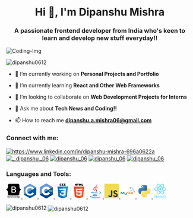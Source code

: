 <h1 align="center">Hi 👋, I'm Dipanshu Mishra</h1>
<h3 align="center">A passionate frontend developer from India who's keen to learn and develop new stuff everyday!!</h3>

<img align="centre" alt="Coding-Img" widhth="100%" display="flex" justify-content="centre" src="https://media.tenor.com/NOYF3f82b_gAAAAC/programmer.gif">
<p align="left"> <img src="https://komarev.com/ghpvc/?username=dipanshu0612&label=Profile%20views&color=0e75b6&style=flat" alt="dipanshu0612" /> </p>


- 🔭 I’m currently working on **Personal Projects and Portfolio**

- 🌱 I’m currently learning **React and Other Web Frameworks**

- 👯 I’m looking to collaborate on **Web Development Projects for Interns**

- 💬 Ask me about **Tech News and Coding!!**

- 📫 How to reach me **dipanshu.a.mishra06@gmail.com**

<h3 align="left">Connect with me:</h3>
<p align="left">
<a href="https://linkedin.com/in/dipanshu-mishra-696a0622a" target="blank"><img align="center" src="https://raw.githubusercontent.com/rahuldkjain/github-profile-readme-generator/master/src/images/icons/Social/linked-in-alt.svg" alt="https://www.linkedin.com/in/dipanshu-mishra-696a0622a" height="30" width="40" /></a>
<a href="https://instagram.com/_.dipanshu._06" target="blank"><img align="center" src="https://raw.githubusercontent.com/rahuldkjain/github-profile-readme-generator/master/src/images/icons/Social/instagram.svg" alt="_.dipanshu._06" height="30" width="40" /></a>
<a href="https://www.codechef.com/users/dipanshu_06" target="blank"><img align="center" src="https://cdn.jsdelivr.net/npm/simple-icons@3.1.0/icons/codechef.svg" alt="dipanshu_06" height="30" width="40" /></a>
<a href="https://www.hackerrank.com/dipanshu_06" target="blank"><img align="center" src="https://raw.githubusercontent.com/rahuldkjain/github-profile-readme-generator/master/src/images/icons/Social/hackerrank.svg" alt="dipanshu_06" height="30" width="40" /></a>
<a href="https://www.leetcode.com/dipanshu_06" target="blank"><img align="center" src="https://raw.githubusercontent.com/rahuldkjain/github-profile-readme-generator/master/src/images/icons/Social/leet-code.svg" alt="dipanshu_06" height="30" width="40" /></a>
</p>

<h3 align="left">Languages and Tools:</h3>
<p align="left"> <a href="https://getbootstrap.com" target="_blank" rel="noreferrer"> <img src="https://raw.githubusercontent.com/devicons/devicon/master/icons/bootstrap/bootstrap-plain-wordmark.svg" alt="bootstrap" width="40" height="40"/> </a> <a href="https://www.cprogramming.com/" target="_blank" rel="noreferrer"> <img src="https://raw.githubusercontent.com/devicons/devicon/master/icons/c/c-original.svg" alt="c" width="40" height="40"/> </a> <a href="https://www.w3schools.com/cpp/" target="_blank" rel="noreferrer"> <img src="https://raw.githubusercontent.com/devicons/devicon/master/icons/cplusplus/cplusplus-original.svg" alt="cplusplus" width="40" height="40"/> </a> <a href="https://www.w3schools.com/css/" target="_blank" rel="noreferrer"> <img src="https://raw.githubusercontent.com/devicons/devicon/master/icons/css3/css3-original-wordmark.svg" alt="css3" width="40" height="40"/> </a> <a href="https://www.w3.org/html/" target="_blank" rel="noreferrer"> <img src="https://raw.githubusercontent.com/devicons/devicon/master/icons/html5/html5-original-wordmark.svg" alt="html5" width="40" height="40"/> </a> <a href="https://www.java.com" target="_blank" rel="noreferrer"> <img src="https://raw.githubusercontent.com/devicons/devicon/master/icons/java/java-original.svg" alt="java" width="40" height="40"/> </a> <a href="https://developer.mozilla.org/en-US/docs/Web/JavaScript" target="_blank" rel="noreferrer"> <img src="https://raw.githubusercontent.com/devicons/devicon/master/icons/javascript/javascript-original.svg" alt="javascript" width="40" height="40"/> </a> <a href="https://www.mysql.com/" target="_blank" rel="noreferrer"> <img src="https://raw.githubusercontent.com/devicons/devicon/master/icons/mysql/mysql-original-wordmark.svg" alt="mysql" width="40" height="40"/> </a> <a href="https://www.python.org" target="_blank" rel="noreferrer"> <img src="https://raw.githubusercontent.com/devicons/devicon/master/icons/python/python-original.svg" alt="python" width="40" height="40"/> </a> <a href="https://reactjs.org/" target="_blank" rel="noreferrer"> <img src="https://raw.githubusercontent.com/devicons/devicon/master/icons/react/react-original-wordmark.svg" alt="react" width="40" height="40"/> </a> </p>

<p><img align="left" src="https://github-readme-stats.vercel.app/api/top-langs?username=dipanshu0612&show_icons=true&locale=en&layout=compact" alt="dipanshu0612" /></p>

<p>&nbsp;<img align="center" src="https://github-readme-stats.vercel.app/api?username=dipanshu0612&show_icons=true&locale=en" alt="dipanshu0612" /></p>
